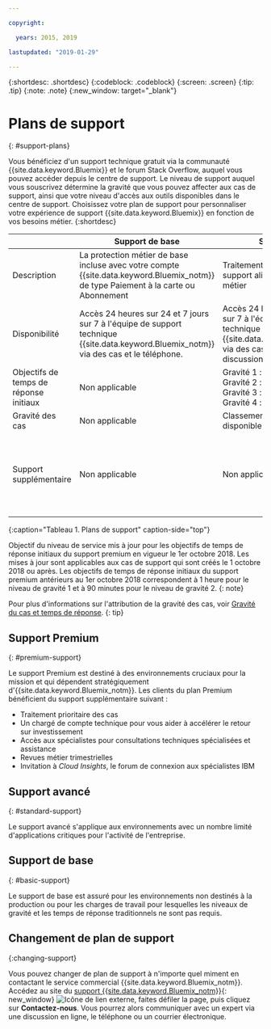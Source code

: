 ```yaml
---

copyright:

  years: 2015, 2019 

lastupdated: "2019-01-29"

---
```



{:shortdesc: .shortdesc}
{:codeblock: .codeblock}
{:screen: .screen}
{:tip: .tip}
{:note: .note}
{:new_window: target="_blank"}

# Plans de support
{: #support-plans}

Vous bénéficiez d'un support technique gratuit via la communauté {{site.data.keyword.Bluemix}} et le forum Stack Overflow, auquel vous pouvez accéder depuis le centre de support. Le niveau de support auquel vous souscrivez détermine la gravité que vous pouvez affecter aux cas de support, ainsi que votre niveau d'accès aux outils disponibles dans le centre de support. Choisissez votre plan de support pour personnaliser votre expérience de support {{site.data.keyword.Bluemix}} en fonction de vos besoins métier.
{:shortdesc}

|  | Support de base | Support avancé | Support Premium |
|-------------|-------------|-------------|-------------|
| Description |	La protection métier de base incluse avec votre compte {{site.data.keyword.Bluemix_notm}} de type Paiement à la carte ou Abonnement | Traitement prioritaire des cas et support aligné avec vos besoins métier | Mandat client aligné avec votre résultat métier pour accélérer votre retour sur investissement |
| Disponibilité | Accès 24 heures sur 24 et 7 jours sur 7 à l'équipe de support technique {{site.data.keyword.Bluemix_notm}} via des cas et le téléphone. | Accès 24 heures sur 24 et 7 jours sur 7 à l'équipe de support technique {{site.data.keyword.Bluemix_notm}} via des cas, le téléphone et les discussions en ligne. | Accès 24 heures sur 24 et 7 jours sur 7 à l'équipe de support technique {{site.data.keyword.Bluemix_notm}} via des cas, le téléphone et les discussions en ligne. |
| Objectifs de temps de réponse initiaux | Non applicable | Gravité 1 : moins d'une heure <br/> Gravité 2 : moins de deux heures <br/> Gravité 3 : moins de quatre heures <br/> Gravité 4 : moins de huit heures | Gravité 1 : moins de 15 minutes <br/> Gravité 2 : moins d'1 heure <br/> Gravité 3 : moins de deux heures <br/> Gravité 4 : moins de quatre heures |
| Gravité des cas | Non applicable | Classement de gravité cas disponible | Classement de gravité cas disponible |
| Support supplémentaire | Non applicable | Non applicable | Chargé de compte technique affecté <br/> <br/> Revues métier trimestrielles <br/><br/> Accès aux spécialistes <br/> <br/> Invitation à Cloud Insights |
{:caption="Tableau 1. Plans de support" caption-side="top"}

Objectif du niveau de service mis à jour pour les objectifs de temps de réponse initiaux du support premium en vigueur le 1er octobre 2018. Les mises à jour sont applicables aux cas de support qui sont créés le 1 octobre 2018 ou après. Les objectifs de temps de réponse initiaux du support premium antérieurs au 1er octobre 2018 correspondent à 1 heure pour le niveau de gravité 1 et à 90 minutes pour le niveau de gravité 2.
{: note}

Pour plus d'informations sur l'attribution de la gravité des cas, voir [Gravité du cas et temps de réponse](/docs/get-support?topic=get-support-support-case-severity#support-case-severity).
{: tip} 

## Support Premium
{: #premium-support}

Le support Premium est destiné à des environnements cruciaux pour la mission et qui dépendent stratégiquement d'{{site.data.keyword.Bluemix_notm}}. Les clients du plan Premium bénéficient du support supplémentaire suivant :
  * Traitement prioritaire des cas
  * Un chargé de compte technique pour vous aider à accélérer le retour sur investissement
  * Accès aux spécialistes pour consultations techniques spécialisées et assistance
  * Revues métier trimestrielles
  * Invitation à *Cloud Insights*, le forum de connexion aux spécialistes IBM

## Support avancé
{: #standard-support}

Le support avancé s'applique aux environnements avec un nombre limité d'applications critiques pour l'activité de l'entreprise.

## Support de base
{: #basic-support}

Le support de base est assuré pour les environnements non destinés à la production ou pour les charges de travail pour lesquelles les niveaux de gravité et les temps de réponse traditionnels ne sont pas requis.

## Changement de plan de support
{:changing-support}

Vous pouvez changer de plan de support à n'importe quel miment en contactant le service commercial {{site.data.keyword.Bluemix_notm}}. Accédez au site du [support {{site.data.keyword.Bluemix_notm}}](https://www.ibm.com/cloud/support){: new_window} ![Icône de lien externe](../icons/launch-glyph.svg "Icône de lien externe"), faites défiler la page, puis cliquez sur **Contactez-nous**. Vous pourrez alors communiquer avec un expert via une discussion en ligne, le téléphone ou un courrier électronique.  


